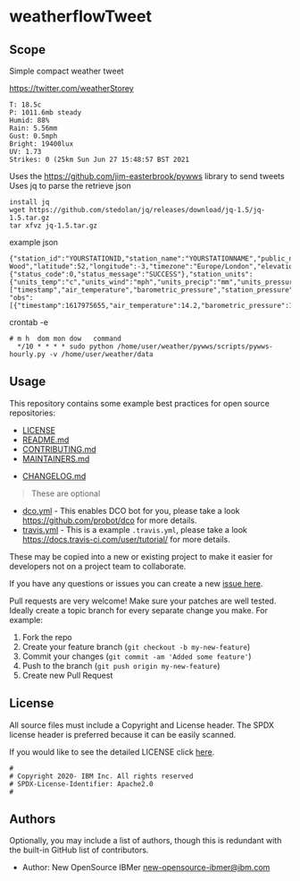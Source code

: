 <!-- This should be the location of the title of the repository, normally the short name -->
# weatherflowTweet

<!-- Build Status, is a great thing to have at the top of your repository, it shows that you take your CI/CD as first class citizens -->
<!-- [![Build Status](https://travis-ci.org/jjasghar/ibm-cloud-cli.svg?branch=master)](https://travis-ci.org/jjasghar/ibm-cloud-cli) -->

<!-- Not always needed, but a scope helps the user understand in a short sentance like below, why this repo exists -->
## Scope

Simple compact weather tweet 

https://twitter.com/weatherStorey

```
T: 18.5c
P: 1011.6mb steady
Humid: 88%
Rain: 5.56mm
Gust: 0.5mph
Bright: 19400lux
UV: 1.73
Strikes: 0 (25km Sun Jun 27 15:48:57 BST 2021
```

Uses the https://github.com/jim-easterbrook/pywws library to send tweets
Uses jq to parse the retrieve json
```
install jq 
wget https://github.com/stedolan/jq/releases/download/jq-1.5/jq-1.5.tar.gz
tar xfvz jq-1.5.tar.gz
```

example json
```
{"station_id":"YOURSTATIONID,"station_name":"YOURSTATIONNAME","public_name":"The Wood","latitude":52,"longitude":-3,"timezone":"Europe/London","elevation":24.7111644744873,"is_public":true,"status":{"status_code":0,"status_message":"SUCCESS"},"station_units":{"units_temp":"c","units_wind":"mph","units_precip":"mm","units_pressure":"mb","units_distance":"mi","units_direction":"cardinal","units_other":"imperial"},"outdoor_keys":["timestamp","air_temperature","barometric_pressure","station_pressure","pressure_trend","sea_level_pressure","relative_humidity","precip","precip_accum_last_1hr","precip_accum_local_day","precip_accum_local_yesterday","precip_minutes_local_day","precip_minutes_local_yesterday","wind_avg","wind_direction","wind_gust","wind_lull","solar_radiation","uv","brightness","lightning_strike_last_epoch","lightning_strike_last_distance","lightning_strike_count","lightning_strike_count_last_1hr","lightning_strike_count_last_3hr","feels_like","heat_index","wind_chill","dew_point","wet_bulb_temperature","delta_t","air_density"],
"obs":[{"timestamp":1617975655,"air_temperature":14.2,"barometric_pressure":1013.3,"station_pressure":1013.3,"sea_level_pressure":1016.5,"relative_humidity":46,"precip":0.0,"precip_accum_last_1hr":0.0,"precip_accum_local_day":0.0,"precip_accum_local_yesterday":0.0,"precip_minutes_local_day":0,"precip_minutes_local_yesterday":0,"wind_avg":1.0,"wind_direction":359,"wind_gust":1.7,"wind_lull":0.0,"solar_radiation":714,"uv":3.01,"brightness":85720,"lightning_strike_last_epoch":1615598133,"lightning_strike_last_distance":41,"lightning_strike_count":0,"lightning_strike_count_last_1hr":0,"lightning_strike_count_last_3hr":0,"feels_like":14.2,"heat_index":14.2,"wind_chill":14.2,"dew_point":2.7,"wet_bulb_temperature":8.6,"delta_t":5.6,"air_density":1.22845,"pressure_trend":"falling"}]}
```

<!-- A more detailed Usage or detailed explaination of the repository here -->


crontab -e
```
# m h  dom mon dow   command
  */10 * * * * sudo python /home/user/weather/pywws/scripts/pywws-hourly.py -v /home/user/weather/data
  ```


## Usage

This repository contains some example best practices for open source repositories:

* [LICENSE](LICENSE)
* [README.md](README.md)
* [CONTRIBUTING.md](CONTRIBUTING.md)
* [MAINTAINERS.md](MAINTAINERS.md)
<!-- A Changelog allows you to track major changes and things that happen, https://github.com/github-changelog-generator/github-changelog-generator can help automate the process -->
* [CHANGELOG.md](CHANGELOG.md)

> These are optional

<!-- The following are OPTIONAL, but strongly suggested to have in your repository. -->
* [dco.yml](.github/dco.yml) - This enables DCO bot for you, please take a look https://github.com/probot/dco for more details.
* [travis.yml](.travis.yml) - This is a example `.travis.yml`, please take a look https://docs.travis-ci.com/user/tutorial/ for more details.

These may be copied into a new or existing project to make it easier for developers not on a project team to collaborate.

<!-- Questions can be useful but optional, this gives you a place to say, "This is how to contact this project maintainers or create PRs -->
If you have any questions or issues you can create a new [issue here][issues].

Pull requests are very welcome! Make sure your patches are well tested.
Ideally create a topic branch for every separate change you make. For
example:

1. Fork the repo
2. Create your feature branch (`git checkout -b my-new-feature`)
3. Commit your changes (`git commit -am 'Added some feature'`)
4. Push to the branch (`git push origin my-new-feature`)
5. Create new Pull Request

## License

All source files must include a Copyright and License header. The SPDX license header is 
preferred because it can be easily scanned.

If you would like to see the detailed LICENSE click [here](LICENSE).

```text
#
# Copyright 2020- IBM Inc. All rights reserved
# SPDX-License-Identifier: Apache2.0
#
```
## Authors

Optionally, you may include a list of authors, though this is redundant with the built-in
GitHub list of contributors.

- Author: New OpenSource IBMer <new-opensource-ibmer@ibm.com>

[issues]: https://github.com/IBM/repo-template/issues/new
